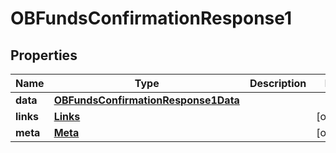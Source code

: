
# OBFundsConfirmationResponse1

## Properties
Name | Type | Description | Notes
------------ | ------------- | ------------- | -------------
**data** | [**OBFundsConfirmationResponse1Data**](OBFundsConfirmationResponse1Data.md) |  | 
**links** | [**Links**](Links.md) |  |  [optional]
**meta** | [**Meta**](Meta.md) |  |  [optional]



